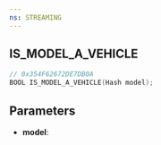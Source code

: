 ```yaml
---
ns: STREAMING
---
```

## IS_MODEL_A_VEHICLE

```c
// 0x354F62672DE7DB0A
BOOL IS_MODEL_A_VEHICLE(Hash model);
```

## Parameters
* **model**:

